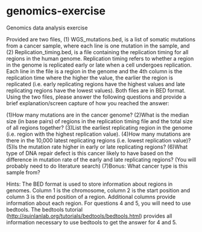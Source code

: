 # genomics-exercise
 
Genomics data analysis exercise

Provided are two files, (1) WGS_mutations.bed, is a list of somatic mutations from a cancer sample, where each line is one mutation in the sample, and (2) Replication_timing.bed, is a file containing the replication timing for all regions in the human genome. Replication timing refers to whether a region in the genome is replicated early or late when a cell undergoes replication. Each line in the file is a region in the genome and the 4th column is the replication time where the higher the value, the earlier the region is replicated (i.e. early replicating regions have the highest values and late replicating regions have the lowest values). Both files are in BED format. Using the two files, please answer the following questions and provide a brief explanation/screen capture of how you reached the answer:

(1)How many mutations are in the cancer genome?
(2)What is the median size (in base pairs) of regions in the replication timing file and the total size of all regions together?
(3)List the earliest replicating region in the genome (i.e. region with the highest replication value).
(4)How many mutations are there in the 10,000 latest replicating regions (i.e. lowest replication value)?
(5)Is the mutation rate higher in early or late replicating regions?
(6)What type of DNA repair defect is this cancer likely to have based on the difference in mutation rate of the early and late replicating regions? (You will probably need to do literature search)
(7)Bonus: What cancer type is this sample from?

Hints: The BED format is used to store information about regions in genomes. Column 1 is the chromosome, column 2 is the start position and column 3 is the end position of a region. Additional columns provide information about each region. For questions 4 and 5, you will need to use bedtools. The bedtools tutorial (http://quinlanlab.org/tutorials/bedtools/bedtools.html) provides all information necessary to use bedtools to get the answer for 4 and 5.
